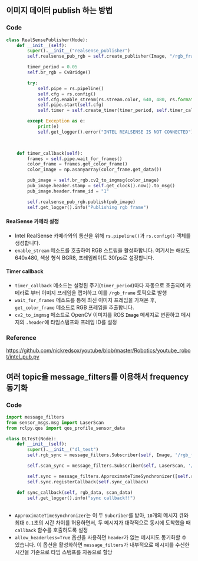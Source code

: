 ## 이미지 데이터 publish 하는 방법
### Code
```python
class RealSensePublisher(Node):
    def __init__(self):
        super().__init__("realsense_publisher")
        self.realsense_pub_rgb = self.create_publisher(Image, "/rgb_frame", 10)

        timer_period = 0.05
        self.br_rgb = CvBridge()

        try:
            self.pipe = rs.pipeline()
            self.cfg = rs.config()
            self.cfg.enable_stream(rs.stream.color, 640, 480, rs.format.bgr8, 30)
            self.pipe.start(self.cfg)
            self.timer = self.create_timer(timer_period, self.timer_callback)

        except Exception as e:
            print(e)
            self.get_logger().error("INTEL REALSENSE IS NOT CONNECTED")

  

    def timer_callback(self):
        frames = self.pipe.wait_for_frames()
        color_frame = frames.get_color_frame()
        color_image = np.asanyarray(color_frame.get_data())

        pub_image = self.br_rgb.cv2_to_imgmsg(color_image)
        pub_image.header.stamp = self.get_clock().now().to_msg()
        pub_image.header.frame_id = "1"

        self.realsense_pub_rgb.publish(pub_image)
        self.get_logger().info("Publishing rgb frame")
```
#### RealSense 카메라 설정
- Intel RealSense 카메라와의 통신을 위해 `rs.pipeline()`과 `rs.config()` 객체를 생성합니다.
- `enable_stream` 메소드를 호출하여 RGB 스트림을 활성화합니다. 여기서는 해상도 640x480, 색상 형식 BGR8, 프레임레이트 30fps로 설정합니다.
#### Timer callback
- `timer_callback` 메소드는 설정된 주기(`timer_period`)마다 자동으로 호출되어 카메라로 부터 이미지 프레임을 캡처하고 이를 `/rgb_frame` 토픽으로 발행
- `wait_for_frames` 메소드를 통해 최신 이미지 프레임을 가져온 후, `get_color_frame` 메소드로 RGB 프레임을 추출합니다.
- `cv2_to_imgmsg` 메소드로 OpenCV 이미지를 ROS **`Image`** 메세지로 변환하고 메시지의 `.header`에 타임스탬프와 프레임 ID를 설정
### Reference
https://github.com/nickredsox/youtube/blob/master/Robotics/youtube_robot/intel_pub.py

## 여러 topic을 message_filters를 이용해서 frequency 동기화 

### Code
```python
import message_filters
from sensor_msgs.msg import LaserScan
from rclpy.qos import qos_profile_sensor_data

class DLTest(Node):
	def __init__(self):
		super().__init__("dl_test")
		self.rgb_sync = message_filters.Subscriber(self, Image, '/rgb_frame', qos_profile=qos_profile_sensor_data)

		self.scan_sync = message_filters.Subscriber(self, LaserScan, '/scan', qos_profile=qos_profile_sensor_data)

		self.sync = message_filters.ApproximateTimeSynchronizer([self.rgb_sync, self.scan_sync], 10, 0.1, allow_headerless=True) # 10개의 message queue 아 0.1초의 시간 차이 허용
		self.sync.registerCallback(self.sync_callback)

	def sync_callback(self, rgb_data, scan_data)
		self.get_logger().info("sync callback!!")
		
```
- `ApproximateTimeSynchronizer`는 이 두 `Subcriber`를 받아, `10`개의 메시지 큐와 최대 `0.1`초의 시간 차이를 허용하면서, 두 메시지가 대략적으로 동시에 도착했을 때 `callback` 함수를 호출하도록 설정
- `allow_headerless=True` 옵션을 사용하면 `header`가 없는 메시지도 동기화할 수 있습니다. 이 옵션을 활성화하면 `message_filters`가 내부적으로 메시지를 수신한 시간을 기준으로 타임 스탬프를 자동으로 할당